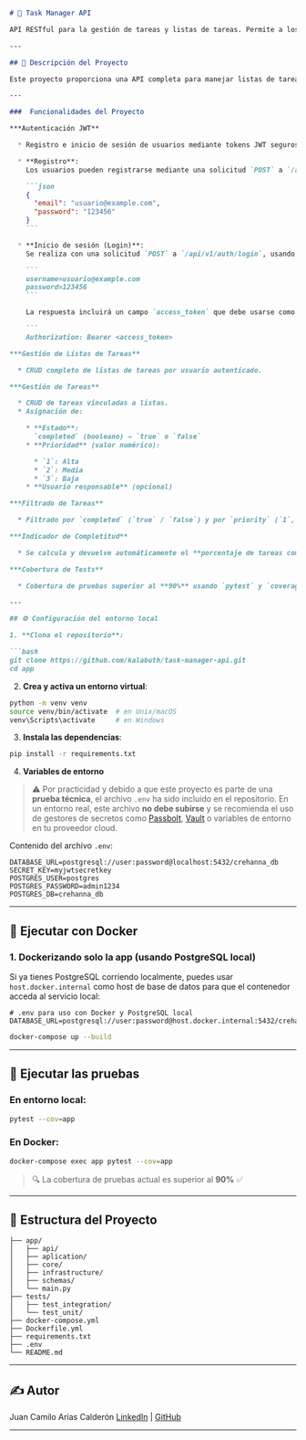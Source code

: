
````markdown
# 📝 Task Manager API

API RESTful para la gestión de tareas y listas de tareas. Permite a los usuarios registrarse, autenticarse, crear listas de tareas, gestionar tareas individuales y aplicar filtros por estado y prioridad. También calcula automáticamente el porcentaje de completitud de cada lista.

---

## 📌 Descripción del Proyecto

Este proyecto proporciona una API completa para manejar listas de tareas, desarrollada con **FastAPI**, **SQLAlchemy** y **PostgreSQL**. Las funcionalidades principales incluyen:

---

###  Funcionalidades del Proyecto

***Autenticación JWT**

  * Registro e inicio de sesión de usuarios mediante tokens JWT seguros.

  * **Registro**:
    Los usuarios pueden registrarse mediante una solicitud `POST` a `/api/v1/auth/register`, enviando un JSON como:

    ```json
    {
      "email": "usuario@example.com",
      "password": "123456"
    }
    ```

  * **Inicio de sesión (Login)**:
    Se realiza con una solicitud `POST` a `/api/v1/auth/login`, usando `form-data` con los campos:

    ```
    username=usuario@example.com
    password=123456
    ```

    La respuesta incluirá un campo `access_token` que debe usarse como token Bearer en las cabeceras de autorización:

    ```
    Authorization: Bearer <access_token>

***Gestión de Listas de Tareas**

  * CRUD completo de listas de tareas por usuario autenticado.

***Gestión de Tareas**

  * CRUD de tareas vinculadas a listas.
  * Asignación de:

    * **Estado**:
      `completed` (booleano) → `true` o `false`
    * **Prioridad** (valor numérico):

      * `1`: Alta
      * `2`: Media
      * `3`: Baja
    * **Usuario responsable** (opcional)

***Filtrado de Tareas**

  * Filtrado por `completed` (`true` / `false`) y por `priority` (`1`, `2`, `3`) en los listados por lista.

***Indicador de Completitud**

  * Se calcula y devuelve automáticamente el **porcentaje de tareas completadas** por lista.

***Cobertura de Tests**

  * Cobertura de pruebas superior al **90%** usando `pytest` y `coverage`.

---

## ⚙️ Configuración del entorno local

1. **Clona el repositorio**:

```bash
git clone https://github.com/kalabuth/task-manager-api.git
cd app
````

2. **Crea y activa un entorno virtual**:

```bash
python -m venv venv
source venv/bin/activate  # en Unix/macOS
venv\Scripts\activate     # en Windows
```

3. **Instala las dependencias**:

```bash
pip install -r requirements.txt
```

4. **Variables de entorno**

> ⚠️ Por practicidad y debido a que este proyecto es parte de una **prueba técnica**, el archivo `.env` ha sido incluido en el repositorio.
> En un entorno real, este archivo **no debe subirse** y se recomienda el uso de gestores de secretos como [Passbolt](https://www.passbolt.com/), [Vault](https://www.vaultproject.io/) o variables de entorno en tu proveedor cloud.

Contenido del archivo `.env`:

```env
DATABASE_URL=postgresql://user:password@localhost:5432/crehanna_db
SECRET_KEY=myjwtsecretkey
POSTGRES_USER=postgres
POSTGRES_PASSWORD=admin1234
POSTGRES_DB=crehanna_db
```

---

## 🐳 Ejecutar con Docker

### 1. Dockerizando solo la app (usando PostgreSQL local)

Si ya tienes PostgreSQL corriendo localmente, puedes usar `host.docker.internal` como host de base de datos para que el contenedor acceda al servicio local:

```env
# .env para uso con Docker y PostgreSQL local
DATABASE_URL=postgresql://user:password@host.docker.internal:5432/crehanna_db
```

```bash
docker-compose up --build
```

---

## 🧪 Ejecutar las pruebas

### En entorno local:

```bash
pytest --cov=app
```

### En Docker:

```bash
docker-compose exec app pytest --cov=app
```

> 🔍 La cobertura de pruebas actual es superior al **90%** ✅

---

## 📁 Estructura del Proyecto

```
├── app/
│   ├── api/
│   ├── aplication/
│   ├── core/
│   ├── infrastructure/
│   ├── schemas/
│   └── main.py
├── tests/
│   ├── test_integration/
│   └── test_unit/
├── docker-compose.yml
├── Dockerfile.yml
├── requirements.txt
├── .env
└── README.md
```

---

## ✍️ Autor

Juan Camilo Arias Calderón
[LinkedIn](https://www.linkedin.com/in/juan-ar/) | [GitHub](https://github.com/Kalabuth)

---
